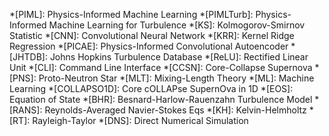 *[PIML]: Physics-Informed Machine Learning
*[PIMLTurb]: Physics-Informed Machine Learning for Turbulence
*[KS]: Kolmogorov-Smirnov Statistic
*[CNN]: Convolutional Neural Network
*[KRR]: Kernel Ridge Regression
*[PICAE]: Physics-Informed Convolutional Autoencoder
*[JHTDB]: Johns Hopkins Turbulence Database
*[ReLU]: Rectified Linear Unit
*[CLI]: Command Line Interface
*[CCSN]: Core-Collapse Supernova
*[PNS]: Proto-Neutron Star
*[MLT]: Mixing-Length Theory
*[ML]: Machine Learning
*[COLLAPSO1D]: Core cOLLAPse SupernOva in 1D
*[EOS]: Equation of State
*[BHR]: Besnard-Harlow-Rauenzahn Turbulence Model
*[RANS]: Reynolds-Averaged Navier-Stokes Eqs
*[KH]: Kelvin-Helmholtz
*[RT]: Rayleigh-Taylor
*[DNS]: Direct Numerical Simulation